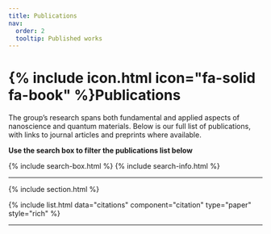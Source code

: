 ```yaml
---
title: Publications
nav:
  order: 2
  tooltip: Published works
---
```


# {% include icon.html icon="fa-solid fa-book" %}Publications

The group’s research spans both fundamental and applied aspects of nanoscience and quantum materials. Below is our full list of publications, with links to journal articles and preprints where available. 

**Use the search box to filter the publications list below**

{% include search-box.html %}
{% include search-info.html %}

---

<!-- ## Highlighted

{% include citation.html lookup="doi:10.1021/acs.nanolett.5c02675" style="rich" %}
{% include citation.html lookup="doi:10.1038/s41467-024-44790-6" style="rich" %}
{% include citation.html lookup="doi:10.1002/adma.202312282" style="rich" %}
{% include citation.html lookup="doi:10.1002/advs.202302101" style="rich" %}
{% include citation.html lookup="doi:10.1002/anie.202213982" style="rich" %}
{% include citation.html lookup="doi:10.1021/acs.nanolett.1c00677" style="rich" %}
{% include citation.html lookup="doi:10.1038/ncomms2679" style="rich" %}
{% include citation.html lookup="doi:10.1103/PhysRevLett.91.136104" style="rich" %} -->

{% include section.html %}

<!-- ## All -->

{% include list.html data="citations" component="citation" type="paper" style="rich" %}

---

